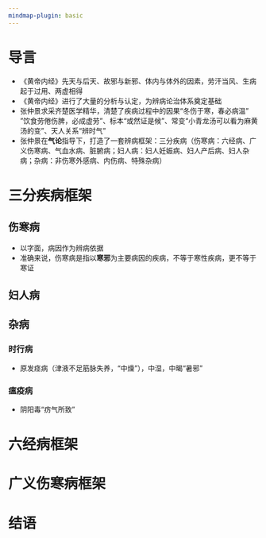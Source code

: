 ```yaml
---
mindmap-plugin: basic
---
```

# 导言
- 《黄帝内经》先天与后天、故邪与新邪、体内与体外的因素，劳汗当风、生病起于过用、两虚相得
- 《黄帝内经》进行了大量的分析与认定，为辨病论治体系奠定基础
- 张仲景求采齐楚医学精华，清楚了疾病过程中的因果“冬伤于寒，春必病温” ”饮食劳倦伤脾，必成虚劳”、标本“或然证是候”、常变“小青龙汤可以看为麻黄汤的变”、天人关系“辨时气”
- 张仲景在**气论**指导下，打造了一套辨病框架：三分疾病（伤寒病：六经病、广义伤寒病、气血水病、脏腑病；妇人病：妇人妊娠病、妇人产后病、妇人杂病；杂病：非伤寒外感病、内伤病、特殊杂病）
# 三分疾病框架
## 伤寒病
- 以字面，病因作为辨病依据
- 准确来说，伤寒病是指以**寒邪**为主要病因的疾病，不等于寒性疾病，更不等于寒证
## 妇人病
## 杂病
### 时行病
- 原发痉病（津液不足筋脉失养，“中燥”），中湿，中暍“暑邪”
### 瘟疫病
- 阴阳毒“疠气所致”
# 六经病框架
# 广义伤寒病框架
# 结语 